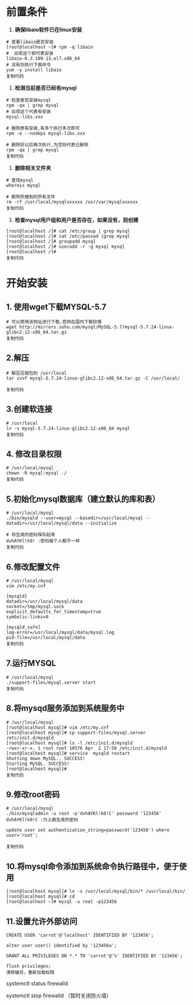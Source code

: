 # 前置条件

1. **确保libaio软件已在linux安装**

```
# 查看libaio是否安装
[root@localhost ~]# rpm -q libaio
#  出现这个即代表安装
libaio-0.3.109-13.el7.x86_64
# 没有则执行下面命令
yum -y install libaio
复制代码
```

1. **检测当前是否已经有mysql**

```
# 检查是否安装mysql
rpm -qa | grep mysql
# 出现这个代表有安装
mysql-libs.xxx

# 删除原有安装,有多个执行多次即可
rpm -e --nodeps mysql-libs.xxx

# 删除好以后再次执行,为空则代表已删除
rpm -qa | grep mysql
复制代码
```

1. **删除相关文件夹**

```
# 查找mysql
whereis mysql

# 删除所搜到的所有文件
rm -rf /usr/local/mysqlxxxxxx /usr/var/mysqlxxxxxx
复制代码
```

1. **检查mysql用户组和用户是否存在，如果没有，则创建**

```
[root@localhost /]# cat /etc/group | grep mysql
[root@localhost /]# cat /etc/passwd |grep mysql
[root@localhost /]# groupadd mysql
[root@localhost /]# useradd -r -g mysql mysql
[root@localhost /]# 
复制代码
```

# 开始安装

## 1. 使用wget下载MYSQL-5.7

```
# 可以使用该网址进行下载,官网在国内下载较慢
wget http://mirrors.sohu.com/mysql/MySQL-5.7/mysql-5.7.24-linux-glibc2.12-x86_64.tar.gz
复制代码
```

## 2.解压

```
# 解压压缩包到 /usr/local
tar zxvf mysql-5.7.24-linux-glibc2.12-x86_64.tar.gz -C /usr/local/

复制代码
```

## 3.创建软连接

```
# /usr/local
ln -s mysql-5.7.24-linux-glibc2.12-x86_64 mysql
复制代码
```

## 4. 修改目录权限

```
# /usr/local/mysql
chown -R mysql:mysql ./
复制代码
```

## 5.初始化mysql数据库（建立默认的库和表）

```
# /usr/local/mysql
./bin/mysqld --user=mysql --basedir=/usr/local/mysql --datadir=/usr/local/mysql/data --initialize

# 将生成的密码保存起来
dvhAYKl!k0! :密码每个人都不一样
复制代码
```

## 6.修改配置文件

```
# /usr/local/mysql
vim /etc/my.cnf

[mysqld]
datadir=/usr/local/mysql/data
socket=/tmp/mysql.sock
explicit_defaults_for_timestamp=true
symbolic-links=0

[mysqld_safe]
log-error=/usr/local/mysql/data/mysql.log
pid-file=/usr/local/mysql/data
复制代码
```

## 7.运行MYSQL

```
# /usr/local/mysql
./support-files/mysql.server start
复制代码
```

## 8.将mysqd服务添加到系统服务中

```
# /usr/local/mysql
[root@localhost mysql]# vim /etc/my.cnf
[root@localhost mysql]# cp support-files/mysql.server /etc/init.d/mysqld
[root@localhost mysql]# ls -l /etc/init.d/mysqld
-rwxr-xr-x. 1 root root 10576 Apr  2 17:58 /etc/init.d/mysqld
[root@localhost mysql]# service  mysqld restart
Shutting down MySQL.. SUCCESS!
Starting MySQL. SUCCESS!
[root@localhost mysql]#
复制代码
```

## 9.修改root密码

```
# /usr/local/mysql
./bin/mysqladmin -u root -p'dvhAYKl!k0!C' password '123456'   
dvhAYKl!k0!C :为上面生成的密码

update user set authentication_string=password('123456') where user='root';

复制代码
```

## 10.将mysql命令添加到系统命令执行路径中，便于使用

```
[root@localhost mysql]# ln -s /usr/local/mysql/bin/* /usr/local/bin/
[root@localhost mysql]# cd
[root@localhost ~]# mysql -u root -p123456
```



## 11.设置允许外部访问

```
CREATE USER 'carrot'@'localhost' IDENTIFIED BY '123456';

alter user user() identified by '123456a';

GRANT ALL PRIVILEGES ON *.* TO 'carrot'@'%' IDENTIFIED BY '123456';

flush privileges; 
清除缓存，重新加载权限
```





systemctl status firewalld  



systemctl stop firewalld  （暂时关闭防火墙）